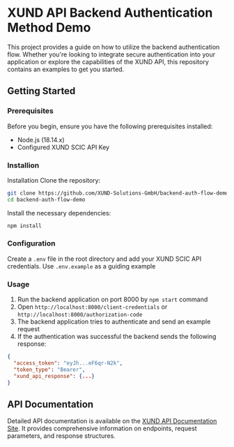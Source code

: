 # XUND API Backend Authentication Method Demo

This project provides a guide on how to utilize the backend authentication flow. Whether you're looking to integrate secure authentication into your application or explore the capabilities of the XUND API, this repository contains an examples to get you started.

## Getting Started
### Prerequisites
Before you begin, ensure you have the following prerequisites installed:
- Node.js (18.14.x)
- Configured XUND SCIC API Key

### Installion
Installation
Clone the repository:

```bash
git clone https://github.com/XUND-Solutions-GmbH/backend-auth-flow-demo.git
cd backend-auth-flow-demo
```

Install the necessary dependencies:

```bash
npm install
```

### Configuration
Create a `.env` file in the root directory and add your XUND SCIC API credentials. Use `.env.example` as a guiding example

### Usage

1. Run the backend application on port 8000 by `npm start` command
2. Open `http://localhost:8000/client-credentials` or `http://localhost:8000/authorization-code`
3. The backend application tries to authenticate and send an example request
4. If the authentication was successful the backend sends the following response:

```json
{
  "access_token": "eyJh...eF6qr-N2k",
  "token_type": "Bearer",
  "xund_api_response": {...}
}
```

## API Documentation
Detailed API documentation is available on the [XUND API Documentation Site](https://xund-api-documentation.scrollhelp.site/?l=en). It provides comprehensive information on endpoints, request parameters, and response structures.
